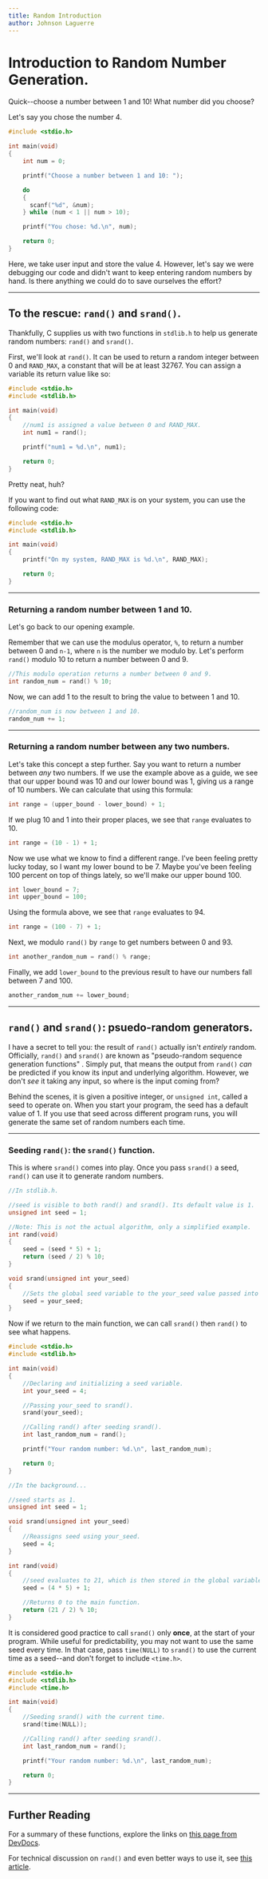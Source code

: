 ```yaml
---
title: Random Introduction
author: Johnson Laguerre
---
```



# Introduction to Random Number Generation.

Quick--choose a number between 1 and 10! What number did you choose?

Let's say you chose the number 4.

``` c
#include <stdio.h>

int main(void)
{
    int num = 0;

    printf("Choose a number between 1 and 10: ");

    do
    {
      scanf("%d", &num);
    } while (num < 1 || num > 10);

    printf("You chose: %d.\n", num);

    return 0;
}
```

Here, we take user input and store the value 4. However, let's say we were debugging our code and didn't want to keep entering random numbers by hand. Is there anything we could do to save ourselves the effort?

---

## To the rescue: `rand()` and `srand()`.

Thankfully, C supplies us with two functions in `stdlib.h` to help us generate random numbers: `rand()` and `srand()`.

First, we'll look at `rand()`. It can be used to return a random integer between 0 and `RAND_MAX`, a constant that will be at least 32767. You can assign a variable its return value like so:

``` c
#include <stdio.h>
#include <stdlib.h>

int main(void)
{
    //num1 is assigned a value between 0 and RAND_MAX.
    int num1 = rand();

    printf("num1 = %d.\n", num1);

    return 0;
}
```

Pretty neat, huh?

If you want to find out what `RAND_MAX` is on your system, you can use the following code:

``` c
#include <stdio.h>
#include <stdlib.h>

int main(void)
{
    printf("On my system, RAND_MAX is %d.\n", RAND_MAX);

    return 0;
}
```

---

### Returning a random number between 1 and 10.

Let's go back to our opening example.

Remember that we can use the modulus operator, `%`, to return a number between 0 and `n-1`, where `n` is the number we modulo by. Let's perform `rand()` modulo 10 to return a number between 0 and 9.

``` c
//This modulo operation returns a number between 0 and 9.
int random_num = rand() % 10;
```

Now, we can add 1 to the result to bring the value to between 1 and 10.

``` c
//random_num is now between 1 and 10.
random_num += 1;
```

---

### Returning a random number between any two numbers.

Let's take this concept a step further. Say you want to return a number between *any* two numbers. If we use the example above as  a guide, we see that our upper bound was 10 and our lower bound was 1, giving us a range of 10 numbers. We can calculate that using this formula:

``` c
int range = (upper_bound - lower_bound) + 1;
```

If we plug 10 and 1 into their proper places, we see that `range` evaluates to 10.

``` c
int range = (10 - 1) + 1;
```

Now we use what we know to find a different range. I've been feeling pretty lucky today, so I want my lower bound to be 7. Maybe you've been feeling 100 percent on top of things lately, so we'll make our upper bound 100.

``` c
int lower_bound = 7;
int upper_bound = 100;
```

Using the formula above, we see that `range` evaluates to 94.

``` c
int range = (100 - 7) + 1;
```

Next, we modulo `rand()` by `range` to get numbers between 0 and 93.

``` c
int another_random_num = rand() % range;
```

Finally, we add `lower_bound` to the previous result to have our numbers fall between 7 and 100.

``` c
another_random_num += lower_bound;
```

---

## `rand()` and `srand()`: psuedo-random generators.

I have a secret to tell you: the result of `rand()` actually isn't _entirely_ random. Officially, `rand()` and `srand()` are known as "pseudo-random sequence generation functions" . Simply put, that means the output from `rand()` _can_ be predicted if you know its input and underlying algorithm. However, we don't _see_ it taking any input, so where is the input coming from?

Behind the scenes, it is given a positive integer, or `unsigned int`, called a seed to operate on. When you start your program, the seed has a default value of 1. If you use that seed across different program runs, you will generate the same set of random numbers each time.

---

### Seeding `rand()`: the `srand()` function.

This is where `srand()` comes into play. Once you pass `srand()` a seed, `rand()` can use it to generate random numbers.

``` c
//In stdlib.h.

//seed is visible to both rand() and srand(). Its default value is 1.
unsigned int seed = 1;

//Note: This is not the actual algorithm, only a simplified example.
int rand(void)
{
    seed = (seed * 5) + 1;
    return (seed / 2) % 10;
}

void srand(unsigned int your_seed)
{
    //Sets the global seed variable to the your_seed value passed into the function.
    seed = your_seed;
}
```

Now if we return to the main function, we can call `srand()` then `rand()` to see what happens.

``` c
#include <stdio.h>
#include <stdlib.h>

int main(void)
{
    //Declaring and initializing a seed variable.
    int your_seed = 4; 

    //Passing your_seed to srand().
    srand(your_seed);

    //Calling rand() after seeding srand().
    int last_random_num = rand();

    printf("Your random number: %d.\n", last_random_num);

    return 0;
}
```

``` c
//In the background...

//seed starts as 1.
unsigned int seed = 1;

void srand(unsigned int your_seed)
{
    //Reassigns seed using your_seed.
    seed = 4;
}

int rand(void)
{
    //seed evaluates to 21, which is then stored in the global variable.
    seed = (4 * 5) + 1;

    //Returns 0 to the main function. 
    return (21 / 2) % 10;
}
```

<!-- Also mentioned on the "Pre Written Functions (Predefined)" page in the stdlib.h section. -->
It is considered good practice to call `srand()` only **once**, at the start of your program. While useful for predictability, you may not want to use the same seed every time. In that case, pass `time(NULL)` to `srand()` to use the current time as a seed--and don't forget to include `<time.h>`.

``` c
#include <stdio.h>
#include <stdlib.h>
#include <time.h>

int main(void)
{
    //Seeding srand() with the current time.
    srand(time(NULL));

    //Calling rand() after seeding srand().
    int last_random_num = rand();

    printf("Your random number: %d.\n", last_random_num);

    return 0;
}
```

---

## Further Reading

For a summary of these functions, explore the links on [this page from DevDocs](https://devdocs.io/c/numeric/random).

For technical discussion on `rand()` and even better ways to use it, see [this article](https://c-faq.com/lib/rand.931117.html).